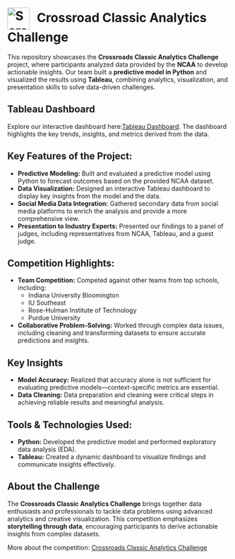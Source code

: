 <h1>
  <img src="https://github.com/user-attachments/assets/3feee5b1-8565-4c03-a6f8-82c7b2358abb" 
       alt="Screenshot 2024-10-21 at 8 56 51 PM" 
       width="50" 
       style="vertical-align:middle; margin-right:10px;">
  Crossroad Classic Analytics Challenge
</h1>

This repository showcases the **Crossroads Classic Analytics Challenge** project, where participants analyzed data provided by the **NCAA** to develop actionable insights. Our team built a **predictive model in Python** and visualized the results using **Tableau**, combining analytics, visualization, and presentation skills to solve data-driven challenges.

## Tableau Dashboard

Explore our interactive dashboard here:[Tableau Dashboard](https://public.tableau.com/app/profile/sarah.morrolf/viz/DataDawgsCrossroadsClassicAnalyticsChallenge/Dashboard). The dashboard highlights the key trends, insights, and metrics derived from the data.


## Key Features of the Project:
- **Predictive Modeling:** Built and evaluated a predictive model using Python to forecast outcomes based on the provided NCAA dataset.
- **Data Visualization:** Designed an interactive Tableau dashboard to display key insights from the model and the data.
- **Social Media Data Integration:** Gathered secondary data from social media platforms to enrich the analysis and provide a more comprehensive view.
- **Presentation to Industry Experts:** Presented our findings to a panel of judges, including representatives from NCAA, Tableau, and a guest judge.

## Competition Highlights: 
- **Team Competition:** Competed against other teams from top schools, including:
  - Indiana University Bloomington
  - IU Southeast
  - Rose-Hulman Institute of Technology
  - Purdue University
- **Collaborative Problem-Solving:** Worked through complex data issues, including cleaning and transforming datasets to ensure accurate predictions and insights.

## Key Insights
- **Model Accuracy:** Realized that accuracy alone is not sufficient for evaluating predictive models—context-specific metrics are essential.
- **Data Cleaning:** Data preparation and cleaning were critical steps in achieving reliable results and meaningful analysis.


## Tools & Technologies Used:
- **Python:** Developed the predictive model and performed exploratory data analysis (EDA).
- **Tableau:** Created a dynamic dashboard to visualize findings and communicate insights effectively.

## About the Challenge
The **Crossroads Classic Analytics Challenge** brings together data enthusiasts and professionals to tackle data problems using advanced analytics and creative visualization. This competition emphasizes **storytelling through data**, encouraging participants to derive actionable insights from complex datasets.

More about the competition: [Crossroads Classic Analytics Challenge](https://crossroadsclassicanalyticschallenge.com/17-2/)
